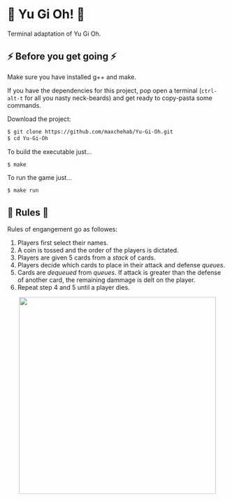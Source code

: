 # 🎴 Yu Gi Oh! 🎴
Terminal adaptation of Yu Gi Oh.

## ⚡ Before you get going ⚡
Make sure you have installed g++ and make.

If you have the dependencies for this project, pop open a terminal (`ctrl-alt-t` for all you nasty neck-beards) and get ready to copy-pasta some commands.

Download the project:
```bash
$ git clone https://github.com/maxchehab/Yu-Gi-Oh.git
$ cd Yu-Gi-Oh
```

To build the executable just...
```bash
$ make
```
To run the game just...
```bash
$ make run
```

## 📃 Rules 📃
Rules of engangement go as followes:
 1. Players first select their names.
 2. A coin is tossed and the order of the players is dictated.
 3. Players are given 5 cards from a _stack_ of cards.
 4. Players decide which cards to place in their attack and defense _queues_.
 5. Cards are _dequeued_ from _queues_. If attack is greater than the defense of another card, the remaining dammage is delt on the player.
 6. Repeat step 4 and 5 until a player dies.
<p align="center">
  <img src="https://media.giphy.com/media/ArvQVNTOFnMyI/giphy.gif" width="450px" />
</p>

